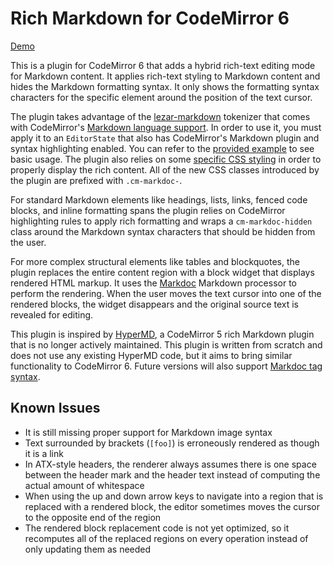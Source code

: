 # Rich Markdown for CodeMirror 6

[Demo](https://markdoc-hybrid-editor.netlify.app)

This is a plugin for CodeMirror 6 that adds a hybrid rich-text editing mode for Markdown content. It applies rich-text styling to Markdown content and hides the Markdown formatting syntax. It only shows the formatting syntax characters for the specific element around the position of the text cursor.

The plugin takes advantage of the [lezar-markdown](https://github.com/lezer-parser/markdown) tokenizer that comes with CodeMirror's [Markdown language support](https://github.com/codemirror/lang-markdown). In order to use it, you must apply it to an `EditorState` that also has CodeMirror's Markdown plugin and syntax highlighting enabled. You can refer to the [provided example](example/index.ts) to see basic usage. The plugin also relies on some [specific CSS styling](example/style.css) in order to properly display the rich content. All of the new CSS classes introduced by the plugin are prefixed with `.cm-markdoc-`.

For standard Markdown elements like headings, lists, links, fenced code blocks, and inline formatting spans the plugin relies on CodeMirror highlighting rules to apply rich formatting and wraps a `cm-markdoc-hidden` class around the Markdown syntax characters that should be hidden from the user.

For more complex structural elements like tables and blockquotes, the plugin replaces the entire content region with a block widget that displays rendered HTML markup. It uses the [Markdoc](http://markdoc.dev) Markdown processor to perform the rendering. When the user moves the text cursor into one of the rendered blocks, the widget disappears and the original source text is revealed for editing.

This plugin is inspired by [HyperMD](https://github.com/laobubu/HyperMD), a CodeMirror 5 rich Markdown plugin that is no longer actively maintained. This plugin is written from scratch and does not use any existing HyperMD code, but it aims to bring similar functionality to CodeMirror 6. Future versions will also support [Markdoc tag syntax](http://markdoc.dev/docs/tags). 

## Known Issues

* It is still missing proper support for Markdown image syntax
* Text surrounded by brackets (`[foo]`) is erroneously rendered as though it is a link
* In ATX-style headers, the renderer always assumes there is one space between the header mark and the header text instead of computing the actual amount of whitespace
* When using the up and down arrow keys to navigate into a region that is replaced with a rendered block, the editor sometimes moves the cursor to the opposite end of the region
* The rendered block replacement code is not yet optimized, so it recomputes all of the replaced regions on every operation instead of only updating them as needed